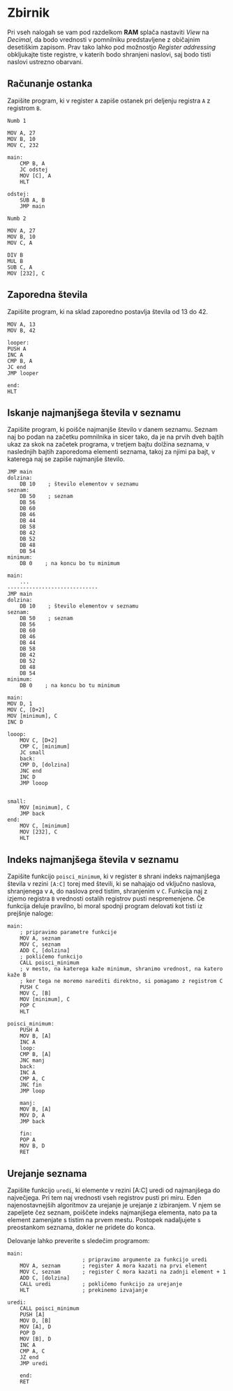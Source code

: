# Zbirnik

Pri vseh nalogah se vam pod razdelkom **RAM** splača nastaviti _View_ na _Decimal_, da bodo vrednosti v pomnilniku predstavljene z običajnim desetiškim zapisom. Prav tako lahko pod možnostjo _Register addressing_ obkljukajte tiste registre, v katerih bodo shranjeni naslovi, saj bodo tisti naslovi ustrezno obarvani.

## Računanje ostanka

Zapišite program, ki v register `A` zapiše ostanek pri deljenju registra `A` z registrom `B`.

    Numb 1
    
    MOV A, 27
    MOV B, 10
    MOV C, 232
    
    main:
	    CMP B, A
	    JC odstej
	    MOV [C], A
	    HLT
    
    odstej:
	    SUB A, B
	    JMP main
    
    Numb 2
    
    MOV A, 27
    MOV B, 10
    MOV C, A
    
    DIV B
    MUL B
    SUB C, A
    MOV [232], C

## Zaporedna števila

Zapišite program, ki na sklad zaporedno postavlja števila od 13 do 42.

    MOV A, 13
    MOV B, 42
    
    looper:
    PUSH A
    INC A
    CMP B, A
    JC end
    JMP looper
    
    end:
    HLT

## Iskanje najmanjšega števila v seznamu

Zapišite program, ki poišče najmanjše število v danem seznamu. Seznam naj bo podan na začetku pomnilnika in sicer tako, da je na prvih dveh bajtih ukaz za skok na začetek programa, v tretjem bajtu dolžina seznama, v naslednjih bajtih zaporedoma elementi seznama, takoj za njimi pa bajt, v katerega naj se zapiše najmanjše število.

    JMP main
    dolzina:
        DB 10    ; število elementov v seznamu
    seznam:
        DB 50    ; seznam
        DB 56
        DB 60
        DB 46
        DB 44
        DB 58
        DB 42
        DB 52
        DB 48
        DB 54
    minimum:
        DB 0    ; na koncu bo tu minimum

    main:
        ...
    -----------------------------
    JMP main
    dolzina:
        DB 10    ; število elementov v seznamu
    seznam:
        DB 50    ; seznam
        DB 56
        DB 60
        DB 46
        DB 44
        DB 58
        DB 42
        DB 52
        DB 48
        DB 54
    minimum:
        DB 0    ; na koncu bo tu minimum

    main:
    MOV D, 1
    MOV C, [D+2]
    MOV [minimum], C
    INC D

    looop:
    	MOV C, [D+2]
    	CMP C, [minimum]
    	JC small
    	back:
    	CMP D, [dolzina]
    	JNC end
    	INC D
    	JMP looop
    

    small:
    	MOV [minimum], C
    	JMP back
    end:
    	MOV C, [minimum]
    	MOV [232], C
    	HLT


## Indeks najmanjšega števila v seznamu

Zapišite funkcijo `poisci_minimum`, ki v register `B` shrani indeks najmanjšega števila v rezini `[A:C]` torej med števili, ki se nahajajo od vključno naslova, shranjenega v `A`, do naslova pred tistim, shranjenim v `C`. Funkcija naj z izjemo registra `B` vrednosti ostalih registrov pusti nespremenjene. Če funkcija deluje pravilno, bi moral spodnji program delovati kot tisti iz prejšnje naloge:

    main:
        ; pripravimo parametre funkcije
        MOV A, seznam
        MOV C, seznam
        ADD C, [dolzina]
        ; pokličemo funkcijo
        CALL poisci_minimum
        ; v mesto, na katerega kaže minimum, shranimo vrednost, na katero kaže B
        ; ker tega ne moremo narediti direktno, si pomagamo z registrom C
        PUSH C 
        MOV C, [B]
        MOV [minimum], C
        POP C
        HLT

    poisci_minimum:
	    PUSH A
	    MOV B, [A]
	    INC A
	    loop:
	    CMP B, [A]
	    JNC manj
	    back:
	    INC A
	    CMP A, C
	    JNC fin
	    JMP loop

	    manj:
	    MOV B, [A]
	    MOV D, A
	    JMP back
    
	    fin:
	    POP A
	    MOV B, D
	    RET

## Urejanje seznama

Zapišite funkcijo `uredi`, ki elemente v rezini [A:C] uredi od najmanjšega do največjega. Pri tem naj vrednosti vseh registrov pusti pri miru. Eden najenostavnejših algoritmov za urejanje je urejanje z izbiranjem. V njem se zapeljete čez seznam, poiščete indeks najmanjšega elementa, nato pa ta element zamenjate s tistim na prvem mestu. Postopek nadaljujete s preostankom seznama, dokler ne pridete do konca.

Delovanje lahko preverite s sledečim programom:

    main:
                            ; pripravimo argumente za funkcijo uredi
        MOV A, seznam       ; register A mora kazati na prvi element
        MOV C, seznam       ; register C mora kazati na zadnji element + 1
        ADD C, [dolzina]
        CALL uredi          ; pokličemo funkcijo za urejanje
        HLT                 ; prekinemo izvajanje

    uredi:
    	CALL poisci_minimum
    	PUSH [A]
    	MOV D, [B]
    	MOV [A], D
    	POP D
    	MOV [B], D
    	INC A
    	CMP A, C
    	JZ end
    	JMP uredi
    
    	end:
    	RET
	